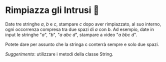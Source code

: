 # Rimpiazza gli Intrusi 🛵

Date tre stringhe _a_, _b_ e _c_, stampare _c_ dopo aver rimpiazzato, al suo interno, ogni occorrenza compresa tra due spazi di _a_ con _b_. Ad esempio, date in input le stringhe "_a_", "_b_", "_a abc d_", stampare a video "_a bbc d_".

Potete dare per assunto che la stringa c conterrà sempre e solo due spazi.

_Suggerimento_: utilizzare i metodi della classe String. 